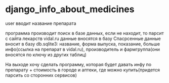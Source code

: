 # django_info_about_medicines

user вводит название препарата

программа производит поиск в базе данных, если не находит, то парсит с сайта лекарств vidal.ru
данные вносятся в базу 
Спасрсенные данные вносит в базу db.sqlite3: название, форма выпуска, показание, больше инфо(ссылка на препарат в vidal.ru), производитель и фармгруппа(они вносятся по ключу из других таблиц)

На выходе хочу сделать программу, которая будет давать инфу по препарату + стоимость в городе и аптеки, где можно купить(придется парсить со сторонних сервисов)